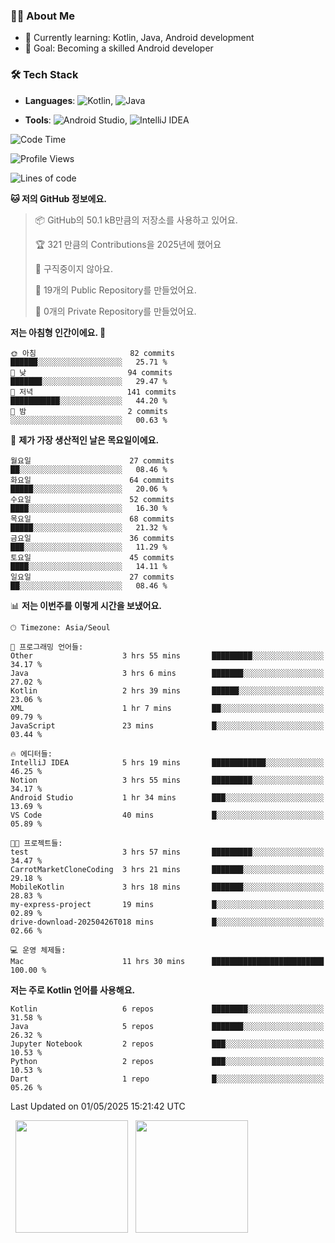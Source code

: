 ### 👨‍💻 About Me
- 🌱 Currently learning: Kotlin, Java, Android development
- 🎯 Goal: Becoming a skilled Android developer

### 🛠 Tech Stack
- **Languages**: ![Kotlin](https://img.shields.io/badge/Kotlin-0095D5?style=flat-square&logo=kotlin&logoColor=white), 
![Java](https://img.shields.io/badge/Java-007396?style=flat-square&logo=coffeescript&logoColor=white)

- **Tools**:
![Android Studio](https://img.shields.io/badge/Android%20Studio-3DDC84?style=flat-square&logo=android-studio&logoColor=white), 
![IntelliJ IDEA](https://img.shields.io/badge/IntelliJ%20IDEA-000000?style=flat-square&logo=intellij-idea&logoColor=white)

<!--START_SECTION:waka-->
![Code Time](http://img.shields.io/badge/Code%20Time-122%20hrs%209%20mins-blue)

![Profile Views](http://img.shields.io/badge/Profile%20Views-0-blue)

![Lines of code](https://img.shields.io/badge/%EC%A0%80%EB%8A%94%20%EC%97%AC%ED%83%9C%EA%B9%8C%EC%A7%80%20-260.3%20thousand%20%EC%A4%84%EC%9D%98%20%EC%BD%94%EB%93%9C%EB%A5%BC%20%EC%9E%91%EC%84%B1%ED%96%88%EC%96%B4%EC%9A%94.-blue)

**🐱 저의 GitHub 정보에요.** 

> 📦 GitHub의 50.1 kB만큼의 저장소를 사용하고 있어요. 
 > 
> 🏆 321 만큼의 Contributions을 2025년에 했어요
 > 
> 🚫 구직중이지 않아요.
 > 
> 📜 19개의 Public Repository를 만들었어요. 
 > 
> 🔑 0개의 Private Repository를 만들었어요. 
 > 
**저는 아침형 인간이에요. 🐤** 

```text
🌞 아침                     82 commits          ██████░░░░░░░░░░░░░░░░░░░   25.71 % 
🌆 낮　                     94 commits          ███████░░░░░░░░░░░░░░░░░░   29.47 % 
🌃 저녁                     141 commits         ███████████░░░░░░░░░░░░░░   44.20 % 
🌙 밤　                     2 commits           ░░░░░░░░░░░░░░░░░░░░░░░░░   00.63 % 
```
📅 **제가 가장 생산적인 날은 목요일이에요.** 

```text
월요일                      27 commits          ██░░░░░░░░░░░░░░░░░░░░░░░   08.46 % 
화요일                      64 commits          █████░░░░░░░░░░░░░░░░░░░░   20.06 % 
수요일                      52 commits          ████░░░░░░░░░░░░░░░░░░░░░   16.30 % 
목요일                      68 commits          █████░░░░░░░░░░░░░░░░░░░░   21.32 % 
금요일                      36 commits          ███░░░░░░░░░░░░░░░░░░░░░░   11.29 % 
토요일                      45 commits          ████░░░░░░░░░░░░░░░░░░░░░   14.11 % 
일요일                      27 commits          ██░░░░░░░░░░░░░░░░░░░░░░░   08.46 % 
```


📊 **저는 이번주를 이렇게 시간을 보냈어요.** 

```text
🕑︎ Timezone: Asia/Seoul

💬 프로그래밍 언어들: 
Other                    3 hrs 55 mins       █████████░░░░░░░░░░░░░░░░   34.17 % 
Java                     3 hrs 6 mins        ███████░░░░░░░░░░░░░░░░░░   27.02 % 
Kotlin                   2 hrs 39 mins       ██████░░░░░░░░░░░░░░░░░░░   23.06 % 
XML                      1 hr 7 mins         ██░░░░░░░░░░░░░░░░░░░░░░░   09.79 % 
JavaScript               23 mins             █░░░░░░░░░░░░░░░░░░░░░░░░   03.44 % 

🔥 에디터들: 
IntelliJ IDEA            5 hrs 19 mins       ████████████░░░░░░░░░░░░░   46.25 % 
Notion                   3 hrs 55 mins       █████████░░░░░░░░░░░░░░░░   34.17 % 
Android Studio           1 hr 34 mins        ███░░░░░░░░░░░░░░░░░░░░░░   13.69 % 
VS Code                  40 mins             █░░░░░░░░░░░░░░░░░░░░░░░░   05.89 % 

🐱‍💻 프로젝트들: 
test                     3 hrs 57 mins       █████████░░░░░░░░░░░░░░░░   34.47 % 
CarrotMarketCloneCoding  3 hrs 21 mins       ███████░░░░░░░░░░░░░░░░░░   29.18 % 
MobileKotlin             3 hrs 18 mins       ███████░░░░░░░░░░░░░░░░░░   28.83 % 
my-express-project       19 mins             █░░░░░░░░░░░░░░░░░░░░░░░░   02.89 % 
drive-download-20250426T018 mins             █░░░░░░░░░░░░░░░░░░░░░░░░   02.66 % 

💻 운영 체제들: 
Mac                      11 hrs 30 mins      █████████████████████████   100.00 % 
```

**저는 주로 Kotlin 언어를 사용해요.** 

```text
Kotlin                   6 repos             ████████░░░░░░░░░░░░░░░░░   31.58 % 
Java                     5 repos             ███████░░░░░░░░░░░░░░░░░░   26.32 % 
Jupyter Notebook         2 repos             ███░░░░░░░░░░░░░░░░░░░░░░   10.53 % 
Python                   2 repos             ███░░░░░░░░░░░░░░░░░░░░░░   10.53 % 
Dart                     1 repo              █░░░░░░░░░░░░░░░░░░░░░░░░   05.26 % 
```




 Last Updated on 01/05/2025 15:21:42 UTC
<!--END_SECTION:waka-->

<p>
  <img height="180em" src="https://github-readme-stats.vercel.app/api?username=JongHyun070105&show_icons=true&include_all_commits=true&bg_color=0d1117&title_color=ffffff&text_color=c9d1d9&icon_color=79ff97">
  <img height="180em" src="https://github-readme-stats.vercel.app/api/top-langs/?username=JongHyun070105&layout=compact&langs_count=4&bg_color=0d1117&title_color=ffffff&text_color=c9d1d9&hide=php,jupyter%20notebook&hide_repo=EcoStep,mimir,git-session">
</p>
